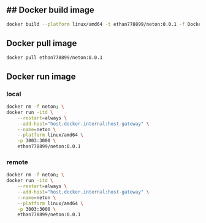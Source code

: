 ## ## Docker build image

```bash
docker build --platform linux/amd64 -t ethan778899/neton:0.0.1 -f Dockerfile .
```

## Docker pull image

```bash
docker pull ethan778899/neton:0.0.1
```

## Docker run image

### local

```bash
docker rm -f neton; \
docker run -itd \
    --restart=always \
    --add-host="host.docker.internal:host-gateway" \
    --name=neton \
    --platform linux/amd64 \
    -p 3003:3000 \
    ethan778899/neton:0.0.1
```

### remote

```bash
docker rm -f neton; \
docker run -itd \
    --restart=always \
    --add-host="host.docker.internal:host-gateway" \
    --name=neton \
    --platform linux/amd64 \
    -p 3003:3000 \
    ethan778899/neton:0.0.1
```
